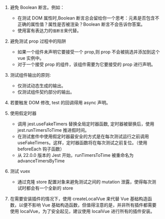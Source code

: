1. 避免 Boolean 断言。例如：

   - 在测试 DOM 属性时,Boolean 断言总会留给你一个思考：元素是否包含不正确的属性值？属性是否被渲染？Boolean 断言不会告诉你答案。
   - 使用富有表达力的`值断言`来代替。

2. 避免测试 prop 过程中的陷阱

   - 如果一个组件未声明它要接受一个 prop,则 prop 不会被挑选并添加到这个 vue 实例中。
   - 对于一个接受 prop 的组件，该组件需要为它要接受的 prop 进行声明。

3. 测试组件输出的原则:

   - 仅测试动态生成的输出。
   - 仅测试组件契约部分的输出。

4. 若要触发 DOM 修改, test 的回调得用 async 声明。

5. 使用假定时器

   - 调用 jest.useFakeTimers 替换全局定时器函数, 定时器被替换后，使用 jest.runTimersToTime 推进假时间。
   - 在测试套件中使用假定时器最安全的方式是在每次测试运行之前调用 useFakeTimers。这样，定时器函数将在每次测试之前复位。（使用 beforeEach 钩子函数）
   - 从 22.0.0 版本的 Jest 开始，runTimersToTime 被重命名为 advanceTimersByTime

6. 测试 vuex

   - 通过克隆 store 配置对象来避免测试之间的 mutation 泄露，使得每次测试时都会有一个全新的 store

7. 在需要安装插件的情况下，使用 createLocalVue 来代替 Vue 基础构造函数，以便不影响 Vue 基础构造函数，但值得注意的是，并非所有插件都需要使用 localVue，为了安全起见，建议使用 localVue 进行所有的插件安装。
